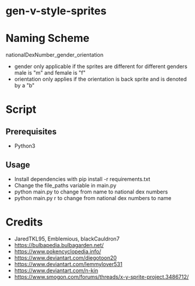 # gen-v-style-sprites

# Naming Scheme

nationalDexNumber_gender_orientation

- gender only applicable if the sprites are different for different genders male is "m" and female is "f"
- orientation only applies if the orientation is back sprite and is denoted by a "b"

# Script

## Prerequisites

- Python3

## Usage

- Install dependencies with pip install -r requirements.txt
- Change the file_paths variable in main.py
- python main.py to change from name to national dex numbers
- python main.py r to change from national dex numbers to name

# Credits

- JaredTKL95, Emblemious, blackCauldron7
- https://bulbapedia.bulbagarden.net/
- https://www.pokencyclopedia.info/
- https://www.deviantart.com/diegotoon20
- https://www.deviantart.com/lemmylover531
- https://www.deviantart.com/n-kin
- https://www.smogon.com/forums/threads/x-y-sprite-project.3486712/
